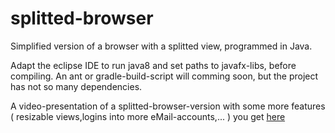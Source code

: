 # splitted-browser
Simplified version of a browser with a splitted view, programmed in Java.

Adapt the eclipse IDE to run java8 and set paths to javafx-libs, before compiling.
An ant or gradle-build-script will comming soon, but the project has not so many dependencies.


A video-presentation of a splitted-browser-version with some more features ( resizable views,logins into more eMail-accounts,... ) you get [here](http://www.green-homepages.de/#chess)
